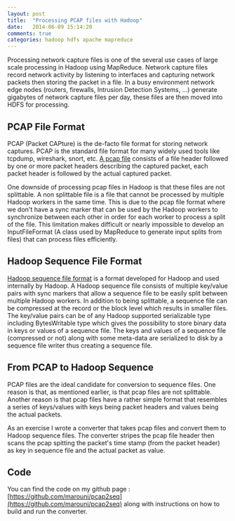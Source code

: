 ```yaml
---
layout: post
title:  "Processing PCAP files with Hadoop"
date:   2014-06-09 15:14:20
comments: true
categories: hadoop hdfs apache mapreduce
---
```


Processing network capture files is one of the several use cases of large scale processing in Hadoop using MapReduce. Network capture files record network activity by listening to interfaces and capturing network packets then storing the packet in a file. In a busy environment network edge nodes (routers, firewalls, Intrusion Detection Systems, ...) generate gigabytes of network capture files per day, these files are then moved into HDFS for processing. 

## PCAP File Format
PCAP (Packet CAPture) is the de-facto file format for storing network captures. PCAP is the standard file format for many widely used tools like tcpdump, wireshark, snort, etc. [A pcap file](http://wiki.wireshark.org/Development/LibpcapFileFormat) consists of a file header followed by one or more packet headers describing the captured packet, each packet header is followed by the actual captured packet.

One downside of processing pcap files in Hadoop is that these files are not splittable. A non splittable file is a file that cannot be processed by multiple Hadoop workers in the same time. This is due to the pcap file format where we don't have a sync marker that can be used by the Hadoop workers to synchronize between each other in order for each worker to process a split of the file. This limitation makes difficult or nearly impossible to develop an InputFileFormat (A class used by MapReduce to generate input splits from files) that can process files efficiently.

## Hadoop Sequence File Format  
[Hadoop sequence file format](http://wiki.apache.org/hadoop/SequenceFile) is a format developed for Hadoop and used internally by Hadoop. A Hadoop sequence file consists of multiple key/value pairs with sync markers that allow a sequence file to be easily split between multiple Hadoop workers. In addition to being splittable, a sequence file can be compressed at the record or the block level which results in smaller files. The key/value pairs can be of any Hadoop supported serializable type including BytesWritable type which gives the possibility to store binary data in keys or values of a sequence file. The keys and values of a sequence file (compressed or not) along with some meta-data are serialized to disk by a sequence file writer thus creating a sequence file.

## From PCAP to Hadoop Sequence
PCAP files are the ideal candidate for conversion to sequence files. One reason is that, as mentioned earlier, is that pcap files are not splittable. Another reason is that pcap files have a rather simple format that resembles a series of keys/values with keys being packet headers and values being the actual packets.

As an exercise I wrote a converter that takes pcap files and convert them to Hadoop sequence files. The converter stripes the pcap file header then scans the pcap spitting the packet's time stamp (from the packet header) as key in sequence file and the actual packet as value.

## Code
You can find the code on my github page : [https://github.com/marouni/pcap2seq](https://github.com/marouni/pcap2seq) along with instructions on how to build and run the converter.
